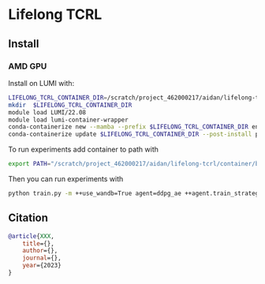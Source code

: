 # Lifelong TCRL

## Install

### AMD GPU
Install on LUMI with:
``` sh
LIFELONG_TCRL_CONTAINER_DIR=/scratch/project_462000217/aidan/lifelong-tcrl/container
mkdir  $LIFELONG_TCRL_CONTAINER_DIR
module load LUMI/22.08
module load lumi-container-wrapper
conda-containerize new --mamba --prefix $LIFELONG_TCRL_CONTAINER_DIR environment.yml
conda-containerize update $LIFELONG_TCRL_CONTAINER_DIR --post-install post-install-amd.txt
```

To run experiments add container to path with
```sh
export PATH="/scratch/project_462000217/aidan/lifelong-tcrl/container/bin:$PATH"
```
Then you can run experiments with 
``` sh
python train.py -m ++use_wandb=True agent=ddpg_ae ++agent.train_strategy=interleaved ++agent.reset_strategy=every-x-param-updates ++agent.reset_params_freq=null ++agent.utd_ratio=1,2 env=cheetah-run ++agent.temporal_consistency=True ++agent.ae_normalize=True ++capture_eval_video=False ++agent.reconstruction_loss=False ++seed=42,34,1231,123
```

## Citation
```bibtex
@article{XXX,
    title={},
    author={},
    journal={},
    year={2023}
}
```
